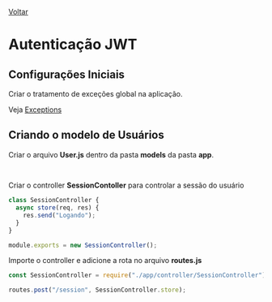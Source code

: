 [Voltar](/Readme.md)

# Autenticação JWT

## Configurações Iniciais

Criar o tratamento de exceções global na aplicação.

Veja [Exceptions](/src/express/exceptions.md)

## Criando o modelo de Usuários

Criar o arquivo **User.js** dentro da pasta **models** da pasta **app**.

```js
```

##

Criar o controller **SessionContoller** para controlar a sessão do usuário

```js
class SessionController {
  async store(req, res) {
    res.send("Logando");
  }
}

module.exports = new SessionController();
```

Importe o controller e adicione a rota no arquivo **routes.js**

```js
const SessionController = require("./app/controller/SessionController");

routes.post("/session", SessionController.store);
```
